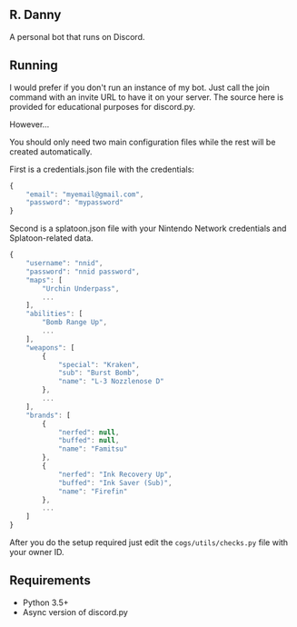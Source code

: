 ## R. Danny

A personal bot that runs on Discord.

## Running

I would prefer if you don't run an instance of my bot. Just call the join command with an invite URL to have it on your server. The source here is provided for educational purposes for discord.py.

However...

You should only need two main configuration files while the rest will be created automatically.

First is a credentials.json file with the credentials:

```js
{
    "email": "myemail@gmail.com",
    "password": "mypassword"
}
```

Second is a splatoon.json file with your Nintendo Network credentials and Splatoon-related data.

```js
{
    "username": "nnid",
    "password": "nnid password",
    "maps": [
        "Urchin Underpass",
        ...
    ],
    "abilities": [
        "Bomb Range Up",
        ...
    ],
    "weapons": [
        {
            "special": "Kraken",
            "sub": "Burst Bomb",
            "name": "L-3 Nozzlenose D"
        },
        ...
    ],
    "brands": [
        {
            "nerfed": null,
            "buffed": null,
            "name": "Famitsu"
        },
        {
            "nerfed": "Ink Recovery Up",
            "buffed": "Ink Saver (Sub)",
            "name": "Firefin"
        },
        ...
    ]
}
```

After you do the setup required just edit the `cogs/utils/checks.py` file with your owner ID.

## Requirements

- Python 3.5+
- Async version of discord.py

